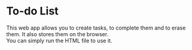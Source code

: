# To-do List

This web app allows you to create tasks, to complete them and to erase them. It also stores them on the browser.  
You can simply run the HTML file to use it.